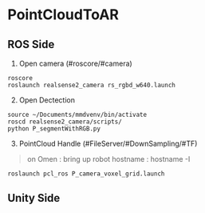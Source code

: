 # PointCloudToAR


## ROS Side
1. Open camera (#roscore/#camera)
```
roscore
roslaunch realsense2_camera rs_rgbd_w640.launch
```

2. Open Dectection
```
source ~/Documents/mmdvenv/bin/activate
roscd realsense2_camera/scripts/
python P_segmentWithRGB.py
```

3. PointCloud Handle (#FileServer/#DownSampling/#TF)
> on Omen : bring up robot
> hostname : hostname -I
```
roslaunch pcl_ros P_camera_voxel_grid.launch
```



## Unity Side
